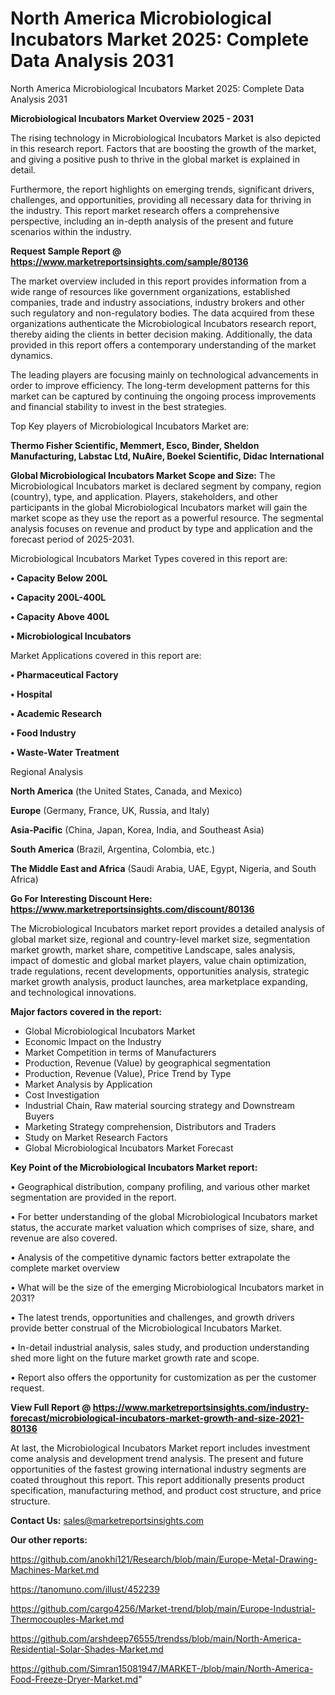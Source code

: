 # North America Microbiological Incubators Market 2025: Complete Data Analysis 2031
North America Microbiological Incubators Market 2025: Complete Data Analysis 2031

<Strong> Microbiological Incubators Market Overview 2025 - 2031</strong>

The rising technology in Microbiological Incubators Market is also depicted in this research report. Factors that are boosting the growth of the market, and giving a positive push to thrive in the global market is explained in detail.

Furthermore, the report highlights on emerging trends, significant drivers, challenges, and opportunities, providing all necessary data for thriving in the industry. This report market research offers a comprehensive perspective, including an in-depth analysis of the present and future scenarios within the industry.

<strong>Request Sample Report @ <a href=https://www.marketreportsinsights.com/sample/80136>https://www.marketreportsinsights.com/sample/80136</a></strong>

The market overview included in this report provides information from a wide range of resources like government organizations, established companies, trade and industry associations, industry brokers and other such regulatory and non-regulatory bodies. The data acquired from these organizations authenticate the Microbiological Incubators research report, thereby aiding the clients in better decision making. Additionally, the data provided in this report offers a contemporary understanding of the market dynamics.

The leading players are focusing mainly on technological advancements in order to improve efficiency. The long-term development patterns for this market can be captured by continuing the ongoing process improvements and financial stability to invest in the best strategies.

Top Key players of Microbiological Incubators Market are:

<strong>Thermo Fisher Scientific, Memmert, Esco, Binder, Sheldon Manufacturing, Labstac Ltd, NuAire, Boekel Scientific, Didac International</strong>

<strong><b>Global Microbiological Incubators Market Scope and Size:</b></strong>
The Microbiological Incubators market is declared segment by company, region (country), type, and application. Players, stakeholders, and other participants in the global Microbiological Incubators market will gain the market scope as they use the report as a powerful resource. The segmental analysis focuses on revenue and product by type and application and the forecast period of 2025-2031.

Microbiological Incubators Market Types covered in this report are:

<strong>• Capacity Below 200L

• Capacity 200L-400L

• Capacity Above 400L

• Microbiological Incubators</strong>

Market Applications covered in this report are:

<strong>• Pharmaceutical Factory

• Hospital

• Academic Research

• Food Industry

• Waste-Water Treatment</strong> 

Regional Analysis

<strong>North America</strong> (the United States, Canada, and Mexico)

<strong>Europe</strong> (Germany, France, UK, Russia, and Italy)

<strong>Asia-Pacific</strong> (China, Japan, Korea, India, and Southeast Asia)

<strong>South America</strong> (Brazil, Argentina, Colombia, etc.)

<strong>The Middle East and Africa</strong> (Saudi Arabia, UAE, Egypt, Nigeria, and South Africa)

<strong>Go For Interesting Discount Here: <a href=https://www.marketreportsinsights.com/discount/80136>https://www.marketreportsinsights.com/discount/80136</a></strong>

The Microbiological Incubators market report provides a detailed analysis of global market size, regional and country-level market size, segmentation market growth, market share, competitive Landscape, sales analysis, impact of domestic and global market players, value chain optimization, trade regulations, recent developments, opportunities analysis, strategic market growth analysis, product launches, area marketplace expanding, and technological innovations.

<strong><b>Major factors covered in the report:</b></strong>
<ul>
  <li>Global Microbiological Incubators Market </li>
  <li>Economic Impact on the Industry</li>
  <li>Market Competition in terms of Manufacturers</li>
  <li>Production, Revenue (Value) by geographical segmentation</li>
  <li>Production, Revenue (Value), Price Trend by Type</li>
  <li>Market Analysis by Application</li>
  <li>Cost Investigation</li>
  <li>Industrial Chain, Raw material sourcing strategy and Downstream Buyers</li>
  <li>Marketing Strategy comprehension, Distributors and Traders</li>
  <li>Study on Market Research Factors</li>
  <li>Global Microbiological Incubators Market Forecast</li>
</ul>

<strong><b>Key Point of the Microbiological Incubators Market report:</b></strong>

• Geographical distribution, company profiling, and various other market segmentation are provided in the report.

• For better understanding of the global Microbiological Incubators market status, the accurate market valuation which comprises of size, share, and revenue are also covered.

• Analysis of the competitive dynamic factors better extrapolate the complete market overview

• What will be the size of the emerging Microbiological Incubators market in 2031?

• The latest trends, opportunities and challenges, and growth drivers provide better construal of the Microbiological Incubators Market.

• In-detail industrial analysis, sales study, and production understanding shed more light on the future market growth rate and scope.

• Report also offers the opportunity for customization as per the customer request.

<strong><b>View Full Report @ <a href=https://www.marketreportsinsights.com/industry-forecast/microbiological-incubators-market-growth-and-size-2021-80136>https://www.marketreportsinsights.com/industry-forecast/microbiological-incubators-market-growth-and-size-2021-80136</a></b></strong>


At last, the Microbiological Incubators Market report includes investment come analysis and development trend analysis. The present and future opportunities of the fastest growing international industry segments are coated throughout this report. This report additionally presents product specification, manufacturing method, and product cost structure, and price structure.

<strong>Contact Us:</strong>
sales@marketreportsinsights.com

<strong>Our other reports:</strong>

<a href=https://github.com/anokhi121/Research/blob/main/Europe-Metal-Drawing-Machines-Market.md>https://github.com/anokhi121/Research/blob/main/Europe-Metal-Drawing-Machines-Market.md</a>

<a href=https://tanomuno.com/illust/452239>https://tanomuno.com/illust/452239</a>

<a href=https://github.com/cargo4256/Market-trend/blob/main/Europe-Industrial-Thermocouples-Market.md>https://github.com/cargo4256/Market-trend/blob/main/Europe-Industrial-Thermocouples-Market.md</a>

<a href=https://github.com/arshdeep76555/trendss/blob/main/North-America-Residential-Solar-Shades-Market.md>https://github.com/arshdeep76555/trendss/blob/main/North-America-Residential-Solar-Shades-Market.md</a>

<a href=https://github.com/Simran15081947/MARKET-/blob/main/North-America-Food-Freeze-Dryer-Market.md>https://github.com/Simran15081947/MARKET-/blob/main/North-America-Food-Freeze-Dryer-Market.md</a>"
